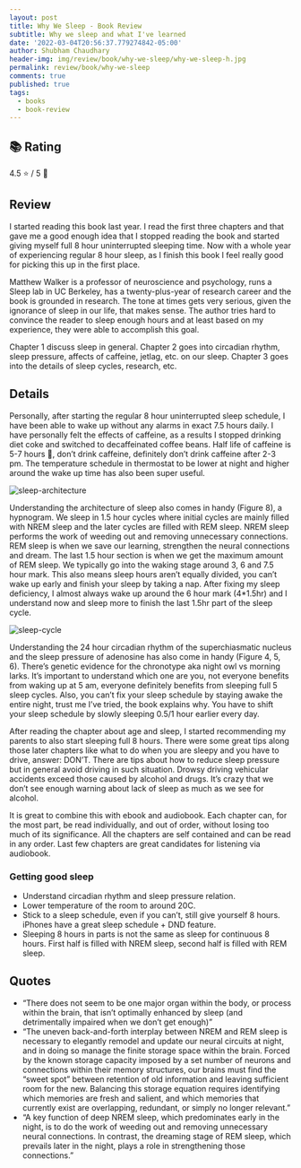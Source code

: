 ```yaml
---
layout: post
title: Why We Sleep - Book Review
subtitle: Why we sleep and what I've learned
date: '2022-03-04T20:56:37.779274842-05:00'
author: Shubham Chaudhary
header-img: img/review/book/why-we-sleep/why-we-sleep-h.jpg
permalink: review/book/why-we-sleep
comments: true
published: true
tags:
  - books
  - book-review
---
```


## 📚 Rating
4.5 ⭐ / 5 🌟

## Review
I started reading this book last year. I read the first three chapters and that gave me a good enough idea that I stopped reading the book and started giving myself full 8 hour uninterrupted sleeping time. Now with a whole year of experiencing regular 8 hour sleep, as I finish this book I feel really good for picking this up in the first place.

Matthew Walker is a professor of neuroscience and psychology, runs a Sleep lab in UC Berkeley, has a twenty-plus-year of research career and the book is grounded in research. The tone at times gets very serious, given the ignorance of sleep in our life, that makes sense. The author tries hard to convince the reader to sleep enough hours and at least based on my experience, they were able to accomplish this goal.

Chapter 1 discuss sleep in general. Chapter 2 goes into circadian rhythm, sleep pressure, affects of caffeine, jetlag, etc. on our sleep. Chapter 3 goes into the details of sleep cycles, research, etc.

## Details
Personally, after starting the regular 8 hour uninterrupted sleep schedule, I have been able to wake up without any alarms in exact 7.5 hours daily. I have personally felt the effects of caffeine, as a results I stopped drinking diet coke and switched to decaffeinated coffee beans. Half life of caffeine is 5-7 hours 🤯, don’t drink caffeine, definitely don’t drink caffeine after 2-3 pm. The temperature schedule in thermostat to be lower at night and higher around the wake up time has also been super useful.

![sleep-architecture]({{site.baseurl}}/img/review/book/why-we-sleep/sleep-architecture.jpg)

Understanding the architecture of sleep also comes in handy (Figure 8), a hypnogram. We sleep in 1.5 hour cycles where initial cycles are mainly filled with NREM sleep and the later cycles are filled with REM sleep. NREM sleep performs the work of weeding out and removing unnecessary connections. REM sleep is when we save our learning, strengthen the neural connections and dream. The last 1.5 hour section is when we get the maximum amount of REM sleep. We typically go into the waking stage around 3, 6 and 7.5 hour mark. This also means sleep hours aren’t equally divided, you can’t wake up early and finish your sleep by taking a nap. After fixing my sleep deficiency, I almost always wake up around the 6 hour mark (4*1.5hr) and I understand now and sleep more to finish the last 1.5hr part of the sleep cycle.

![sleep-cycle]({{site.baseurl}}/img/review/book/why-we-sleep/sleep-cycle.jpg)

Understanding the 24 hour circadian rhythm of the superchiasmatic nucleus and the sleep pressure of adenosine has also come in handy (Figure 4, 5, 6). There’s genetic evidence for the chronotype aka night owl vs morning larks. It’s important to understand which one are you, not everyone benefits from waking up at 5 am, everyone definitely benefits from sleeping full 5 sleep cycles. Also, you can’t fix your sleep schedule by staying awake the entire night, trust me I’ve tried, the book explains why. You have to shift your sleep schedule by slowly sleeping 0.5/1 hour earlier every day.

After reading the chapter about age and sleep, I started recommending my parents to also start sleeping full 8 hours. There were some great tips along those later chapters like what to do when you are sleepy and you have to drive, answer: DON’T. There are tips about how to reduce sleep pressure but in general avoid driving in such situation. Drowsy driving vehicular accidents exceed those caused by alcohol and drugs. It’s crazy that we don’t see enough warning about lack of sleep as much as we see for alcohol.

It is great to combine this with ebook and audiobook. Each chapter can, for the most part, be read individually, and out of order, without losing too much of its significance. All the chapters are self contained and can be read in any order. Last few chapters are great candidates for listening via audiobook.

### Getting good sleep
* Understand circadian rhythm and sleep pressure relation.
* Lower temperature of the room to around 20C.
* Stick to a sleep schedule, even if you can’t, still give yourself 8 hours. iPhones have a great sleep schedule + DND feature.
* Sleeping 8 hours in parts is not the same as sleep for continuous 8 hours. First half is filled with NREM sleep, second half is filled with REM sleep.

## Quotes
* “There does not seem to be one major organ within the body, or process within the brain, that isn’t optimally enhanced by sleep (and detrimentally impaired when we don’t get enough)”
* “The uneven back-and-forth interplay between NREM and REM sleep is necessary to elegantly remodel and update our neural circuits at night, and in doing so manage the finite storage space within the brain. Forced by the known storage capacity imposed by a set number of neurons and connections within their memory structures, our brains must find the “sweet spot” between retention of old information and leaving sufficient room for the new. Balancing this storage equation requires identifying which memories are fresh and salient, and which memories that currently exist are overlapping, redundant, or simply no longer relevant.”
* “A key function of deep NREM sleep, which predominates early in the night, is to do the work of weeding out and removing unnecessary neural connections. In contrast, the dreaming stage of REM sleep, which prevails later in the night, plays a role in strengthening those connections.”
